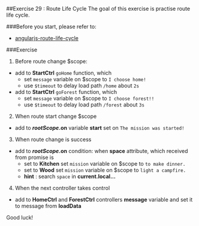 ##Exercise 29 : Route Life Cycle
The goal of this exercise is practise route life cycle.

###Before you start, please refer to:
* [angularjs-route-life-cycle](https://egghead.io/lessons/angularjs-route-life-cycle)

###Exercise
1. Before route change $scope:
* add to **StartCtrl** ```goHome``` function, which
    * set ```message``` variable on $scope to ```I choose home!```
    * use ```$timeout``` to delay load path ```/home``` about ```2s```
* add to **StartCtrl** ```goForest``` function, which
    * set ```message``` variable on $scope to ```I choose forest!!```
    * use ```$timeout``` to delay load path ```/forest``` about ```3s```   
    

2. When route start change $scope
* add to **$rootScope.$on** variable **start** set on ```The mission was started!```

3. When route change is success
* add to **$rootScope.$on** condition: when **space** attribute, which received from promise is
    * set to **Kitchen** set ```mission``` variable on $scope to ```to make dinner.```
    * set to **Wood** set ```mission``` variable on $scope to ```light a campfire.```
    * **hint** :  search ```space``` in **current.local...**
    
4. When the next controller takes control
* add to **HomeCtrl** and **ForestCtrl** controllers **message** variable and set it to message from **loadData**

Good luck!
